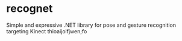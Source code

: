 # recognet
Simple and expressive .NET library for pose and gesture recognition targeting Kinect
thioaijoifjwen;fo